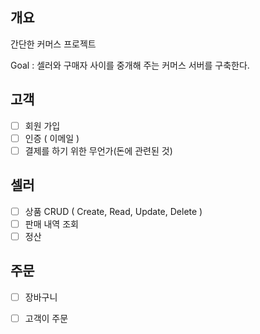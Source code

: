 ## 개요
간단한 커머스 프로젝트

Goal : 셀러와 구매자 사이를 중개해 주는 커머스 서버를 구축한다.

## 고객
- [ ] 회원 가입
- [ ] 인증 ( 이메일 )
- [ ] 결제를 하기 위한 무언가(돈에 관련된 것)

## 셀러
- [ ] 상품 CRUD ( Create, Read, Update, Delete )
- [ ] 판매 내역 조회
- [ ] 정산

## 주문
- [ ] 장바구니
- [ ] 고객이 주문

